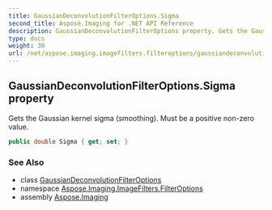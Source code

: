 ```yaml
---
title: GaussianDeconvolutionFilterOptions.Sigma
second_title: Aspose.Imaging for .NET API Reference
description: GaussianDeconvolutionFilterOptions property. Gets the Gaussian kernel sigma smoothing. Must be a positive nonzero value
type: docs
weight: 30
url: /net/aspose.imaging.imagefilters.filteroptions/gaussiandeconvolutionfilteroptions/sigma/
---
```

## GaussianDeconvolutionFilterOptions.Sigma property

Gets the Gaussian kernel sigma (smoothing). Must be a positive non-zero value.

```csharp
public double Sigma { get; set; }
```

### See Also

* class [GaussianDeconvolutionFilterOptions](../)
* namespace [Aspose.Imaging.ImageFilters.FilterOptions](../../gaussiandeconvolutionfilteroptions/)
* assembly [Aspose.Imaging](../../../)


